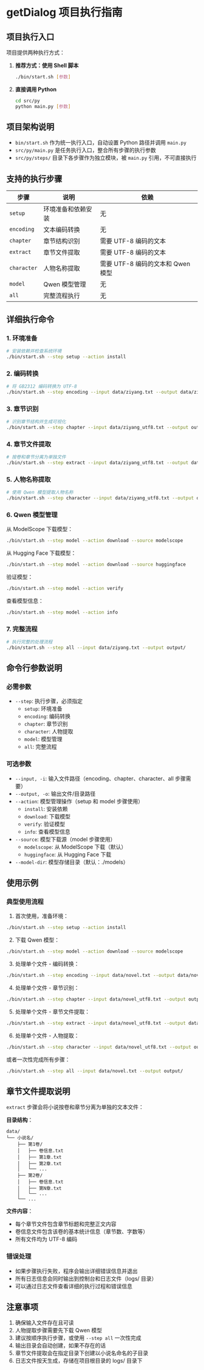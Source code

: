 # getDialog 项目执行指南

## 项目执行入口

项目提供两种执行方式：

1. **推荐方式：使用 Shell 脚本**
   ```bash
   ./bin/start.sh [参数]
   ```

2. **直接调用 Python**
   ```bash
   cd src/py
   python main.py [参数]
   ```

## 项目架构说明

- `bin/start.sh` 作为统一执行入口，自动设置 Python 路径并调用 `main.py`
- `src/py/main.py` 是任务执行入口，整合所有步骤的执行参数
- `src/py/steps/` 目录下各步骤作为独立模块，被 `main.py` 引用，不可直接执行

## 支持的执行步骤

| 步骤 | 说明 | 依赖 |
|------|------|------|
| `setup` | 环境准备和依赖安装 | 无 |
| `encoding` | 文本编码转换 | 无 |
| `chapter` | 章节结构识别 | 需要 UTF-8 编码的文本 |
| `extract` | 章节文件提取 | 需要 UTF-8 编码的文本 |
| `character` | 人物名称提取 | 需要 UTF-8 编码的文本和 Qwen 模型 |
| `model` | Qwen 模型管理 | 无 |
| `all` | 完整流程执行 | 无 |

## 详细执行命令

### 1. 环境准备
```bash
# 安装依赖并检查系统环境
./bin/start.sh --step setup --action install
```

### 2. 编码转换
```bash
# 将 GB2312 编码转换为 UTF-8
./bin/start.sh --step encoding --input data/ziyang.txt --output data/ziyang_utf8.txt
```

### 3. 章节识别
```bash
# 识别章节结构并生成可视化
./bin/start.sh --step chapter --input data/ziyang_utf8.txt --output output/
```

### 4. 章节文件提取
```bash
# 按卷和章节分离为单独文件
./bin/start.sh --step extract --input data/ziyang_utf8.txt --output data/
```

### 5. 人物名称提取
```bash
# 使用 Qwen 模型提取人物名称
./bin/start.sh --step character --input data/ziyang_utf8.txt --output output/
```

### 6. Qwen 模型管理

从 ModelScope 下载模型：
```bash
./bin/start.sh --step model --action download --source modelscope
```

从 Hugging Face 下载模型：
```bash
./bin/start.sh --step model --action download --source huggingface
```

验证模型：
```bash
./bin/start.sh --step model --action verify
```

查看模型信息：
```bash
./bin/start.sh --step model --action info
```

### 7. 完整流程
```bash
# 执行完整的处理流程
./bin/start.sh --step all --input data/ziyang.txt --output output/
```

## 命令行参数说明

### 必需参数
- `--step`: 执行步骤，必须指定
  - `setup`: 环境准备
  - `encoding`: 编码转换
  - `chapter`: 章节识别
  - `character`: 人物提取
  - `model`: 模型管理
  - `all`: 完整流程

### 可选参数
- `--input, -i`: 输入文件路径（encoding、chapter、character、all 步骤需要）
- `--output, -o`: 输出文件/目录路径
- `--action`: 模型管理操作（setup 和 model 步骤使用）
  - `install`: 安装依赖
  - `download`: 下载模型
  - `verify`: 验证模型
  - `info`: 查看模型信息
- `--source`: 模型下载源（model 步骤使用）
  - `modelscope`: 从 ModelScope 下载（默认）
  - `huggingface`: 从 Hugging Face 下载
- `--model-dir`: 模型存储目录（默认：./models）

## 使用示例

### 典型使用流程

1. 首次使用，准备环境：
```bash
./bin/start.sh --step setup --action install
```

2. 下载 Qwen 模型：
```bash
./bin/start.sh --step model --action download --source modelscope
```

3. 处理单个文件 - 编码转换：
```bash
./bin/start.sh --step encoding --input data/novel.txt --output data/novel_utf8.txt
```

4. 处理单个文件 - 章节识别：
```bash
./bin/start.sh --step chapter --input data/novel_utf8.txt --output output/
```

5. 处理单个文件 - 章节文件提取：
```bash
./bin/start.sh --step extract --input data/novel_utf8.txt --output data/
```

6. 处理单个文件 - 人物提取：
```bash
./bin/start.sh --step character --input data/novel_utf8.txt --output output/
```

或者一次性完成所有步骤：
```bash
./bin/start.sh --step all --input data/novel.txt --output output/
```

## 章节文件提取说明

`extract` 步骤会将小说按卷和章节分离为单独的文本文件：

**目录结构**：
```
data/
└── 小说名/
    ├── 第1卷/
    │   ├── 卷信息.txt
    │   ├── 第1章.txt
    │   ├── 第2章.txt
    │   └── ...
    ├── 第2卷/
    │   ├── 卷信息.txt
    │   ├── 第N章.txt
    │   └── ...
    └── ...
```

**文件内容**：
- 每个章节文件包含章节标题和完整正文内容
- 卷信息文件包含该卷的基本统计信息（章节数、字数等）
- 所有文件均为 UTF-8 编码

### 错误处理
- 如果步骤执行失败，程序会输出详细错误信息并退出
- 所有日志信息会同时输出到控制台和日志文件（logs/ 目录）
- 可以通过日志文件查看详细的执行过程和错误信息

## 注意事项

1. 确保输入文件存在且可读
2. 人物提取步骤需要先下载 Qwen 模型
3. 建议按顺序执行步骤，或使用 `--step all` 一次性完成
4. 输出目录会自动创建，如果不存在的话
5. 章节文件提取会在指定目录下创建以小说名命名的子目录
6. 日志文件按天生成，存储在项目根目录的 logs/ 目录下
